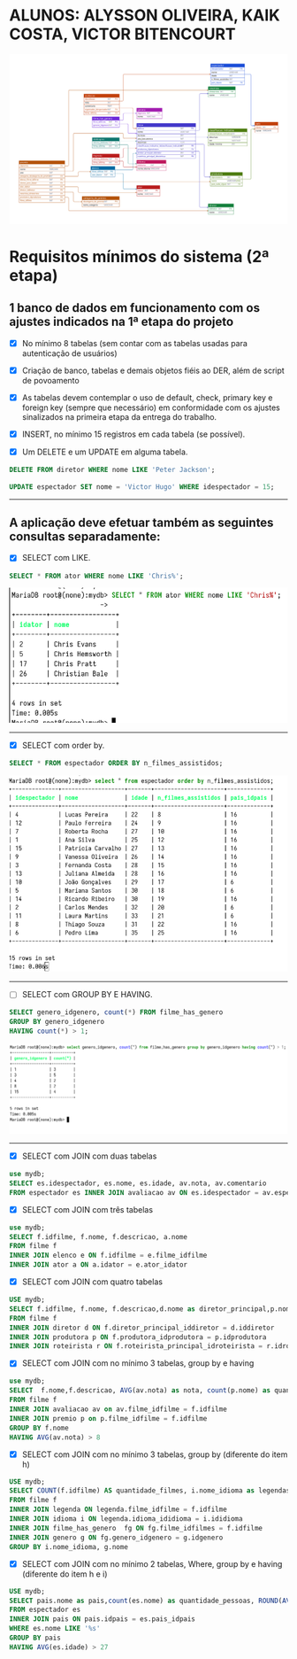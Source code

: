 # ALUNOS: ALYSSON OLIVEIRA, KAIK COSTA, VICTOR BITENCOURT

![](bdSQL.svg)

# Requisitos mínimos do sistema (2ª etapa) 

## 1 banco de dados em funcionamento com os ajustes indicados na 1ª etapa do projeto 

- [X] No mínimo 8 tabelas (sem contar com as tabelas usadas para autenticação de usuários) 

- [X] Criação de banco, tabelas e demais objetos fiéis ao DER, além de script de povoamento 
    
- [X] As tabelas devem contemplar o uso de default, check, primary key e foreign key (sempre que necessário) em conformidade com os ajustes sinalizados na primeira etapa da entrega do trabalho. 

- [X] INSERT, no mínimo 15 registros em cada tabela (se possível). 

- [X] Um DELETE e um UPDATE em alguma tabela. 

```sql
DELETE FROM diretor WHERE nome LIKE 'Peter Jackson';
```

```sql
UPDATE espectador SET nome = 'Victor Hugo' WHERE idespectador = 15;
```

---

## A aplicação deve efetuar também as seguintes consultas separadamente:  

- [X] SELECT com LIKE. 

```sql
SELECT * FROM ator WHERE nome LIKE 'Chris%';
```

![](img/selectlike.png)

---

- [X] SELECT com order by. 

```sql
SELECT * FROM espectador ORDER BY n_filmes_assistidos;
```

![](img/selectorder.png)

---

- [ ] SELECT com GROUP BY E HAVING. 

```sql
SELECT genero_idgenero, count(*) FROM filme_has_genero 
GROUP BY genero_idgenero 
HAVING count(*) > 1;
```

![](img/selectgroupbyhaving.png)

---

- [X] SELECT com JOIN com duas tabelas 
```sql
use mydb;
SELECT es.idespectador, es.nome, es.idade, av.nota, av.comentario
FROM espectador es INNER JOIN avaliacao av ON es.idespectador = av.espectador_idespectador
```
- [X] SELECT com JOIN com três tabelas 
```sql
use mydb;
SELECT f.idfilme, f.nome, f.descricao, a.nome
FROM filme f
INNER JOIN elenco e ON f.idfilme = e.filme_idfilme
INNER JOIN ator a ON a.idator = e.ator_idator
```

- [X] SELECT com JOIN com quatro tabelas 
```sql
USE mydb;
SELECT f.idfilme, f.nome, f.descricao,d.nome as diretor_principal,p.nome as produtora,r.nome as roteirista_principal
FROM filme f
INNER JOIN diretor d ON f.diretor_principal_iddiretor = d.iddiretor
INNER JOIN produtora p ON f.produtora_idprodutora = p.idprodutora
INNER JOIN roteirista r ON f.roteirista_principal_idroteirista = r.idroteirista
```

- [X] SELECT com JOIN com no mínimo 3 tabelas, group by e having 
```sql
use mydb;
SELECT  f.nome,f.descricao, AVG(av.nota) as nota, count(p.nome) as quantidade_premios
FROM filme f
INNER JOIN avaliacao av on av.filme_idfilme = f.idfilme
INNER JOIN premio p on p.filme_idfilme = f.idfilme
GROUP BY f.nome
HAVING AVG(av.nota) > 8
```

- [X] SELECT com JOIN com no mínimo 3 tabelas, group by (diferente do item h) 

```sql
USE mydb;
SELECT COUNT(f.idfilme) AS quantidade_filmes, i.nome_idioma as legendas_disponiveis, g.nome
FROM filme f
INNER JOIN legenda ON legenda.filme_idfilme = f.idfilme
INNER JOIN idioma i ON legenda.idioma_ididioma = i.ididioma
INNER JOIN filme_has_genero  fg ON fg.filme_idfilmes = f.idfilme
INNER JOIN genero g ON fg.genero_idgenero = g.idgenero
GROUP BY i.nome_idioma, g.nome
```

- [X] SELECT com JOIN com no mínimo 2 tabelas, Where, group by e having (diferente do item h e i) 
```sql
USE mydb;
SELECT pais.nome as pais,count(es.nome) as quantidade_pessoas, ROUND(AVG(es.idade),2) as media_idade
FROM espectador es
INNER JOIN pais ON pais.idpais = es.pais_idpais
WHERE es.nome LIKE '%s'
GROUP BY pais
HAVING AVG(es.idade) > 27

```